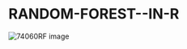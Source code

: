 # RANDOM-FOREST--IN-R
![74060RF image](https://user-images.githubusercontent.com/68018331/121811922-9bb45180-cc83-11eb-84a0-71f2c47fdd8c.jpg)
